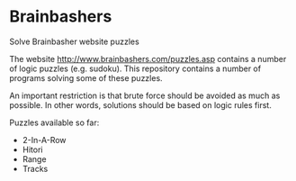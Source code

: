 # Brainbashers
Solve Brainbasher website puzzles

The website http://www.brainbashers.com/puzzles.asp contains a number of logic puzzles (e.g. sudoku).
This repository contains a number of programs solving some of these puzzles.

An important restriction is that brute force should be avoided as much as possible. 
In other words, solutions should be based on logic rules first. 

Puzzles available so far:
  * 2-In-A-Row
  * Hitori
  * Range
  * Tracks
